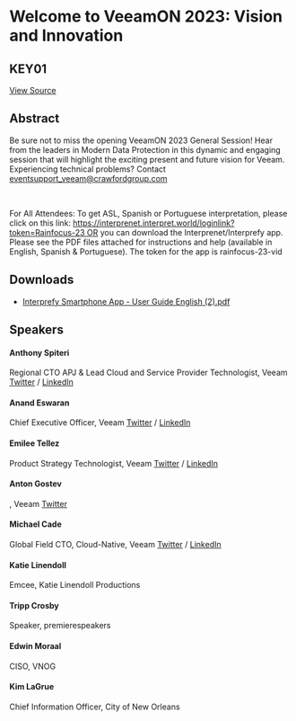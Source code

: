 # Welcome to VeeamON 2023: Vision and Innovation
## KEY01
[View Source](https://connect.veeam.com/flow/veeam/veeamon2023/attendeeportal/page/sessioncatalog/session/1678314166962001bo44)

## Abstract
Be sure not to miss the opening VeeamON 2023 General Session! Hear from the leaders in Modern Data Protection in this dynamic and engaging session that will highlight the exciting present and future vision for Veeam.  Experiencing technical problems? Contact eventsupport_veeam@crawfordgroup.com

 

For All Attendees: To get ASL, Spanish or Portuguese interpretation, please click on this link: https://interprenet.interpret.world/loginlink?token=Rainfocus-23 OR you can download the Interprenet/Interprefy app. Please see the PDF files attached for instructions and help (available in English, Spanish & Portuguese). The token for the app is rainfocus-23-vid 


## Downloads
- [Interprefy Smartphone App - User Guide English (2).pdf](<./files/Interprefy Smartphone App - User Guide English (2).pdf>)

## Speakers
#### Anthony Spiteri
Regional CTO APJ & Lead Cloud and Service Provider Technologist, Veeam
[Twitter](https://twitter.com/anthonyspiteri) / [LinkedIn](https://www.linkedin.com/in/anthonyspiteri)
#### Anand Eswaran
Chief Executive Officer, Veeam
[Twitter](https://twitter.com/anandeswaran) / [LinkedIn](https://www.linkedin.com/in/anandeswaran)
#### Emilee Tellez
Product Strategy Technologist, Veeam
[Twitter](https://twitter.com/vEm_Vino) / [LinkedIn](https://www.linkedin.com/in/emilee-tellez-36215071/)
#### Anton Gostev
, Veeam
[Twitter](https://twitter.com/Gostev)
#### Michael Cade
Global Field CTO, Cloud-Native, Veeam
[Twitter](https://twitter.com/MichaelCade1) / [LinkedIn](https://linkedin.com/in/michaelcade1)
#### Katie Linendoll
Emcee, Katie Linendoll Productions
#### Tripp Crosby
Speaker, premierespeakers
#### Edwin Moraal
CISO, VNOG
#### Kim LaGrue
Chief Information Officer, City of New Orleans
